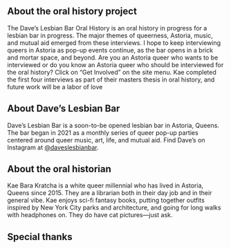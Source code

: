 ## About the oral history project
The Dave’s Lesbian Bar Oral History is an oral history in progress for a lesbian bar in progress. The major themes of queerness, Astoria, music, and mutual aid emerged from these interviews. I hope to keep interviewing queers in Astoria as pop-up events continue, as the bar opens in a brick and mortar space, and beyond. Are you an Astoria queer who wants to be interviewed or do you know an Astoria queer who should be interviewed for the oral history? Click on “Get Involved” on the site menu. Kae completed the first four interviews as part of their masters thesis in oral history, and future work will be a labor of love

## About Dave’s Lesbian Bar
Dave’s Lesbian Bar is a soon-to-be opened lesbian bar in Astoria, Queens. The bar began in 2021 as a monthly series of queer pop-up parties centered around queer music, art, life, and mutual aid. Find Dave’s on Instagram at [@daveslesbianbar](https://www.instagram.com/daveslesbianbar/).

## About the oral historian
Kae Bara Kratcha is a white queer millennial who has lived in Astoria, Queens since 2015. They are a librarian both in their day job and in their general vibe. Kae enjoys sci-fi fantasy books, putting together outfits inspired by New York City parks and architecture, and going for long walks with headphones on. They do have cat pictures—just ask.

## Special thanks
